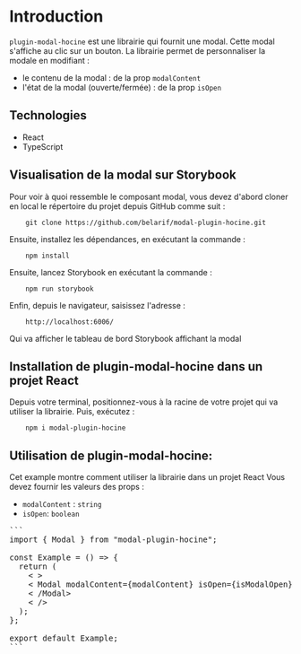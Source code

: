 # Introduction

`plugin-modal-hocine` est une librairie qui fournit une modal. Cette modal s'affiche au clic sur un bouton.
La librairie permet de personnaliser la modale en modifiant :

- le contenu de la modal : de la prop `modalContent`
- l'état de la modal (ouverte/fermée) : de la prop `isOpen`

## Technologies

- React
- TypeScript

## Visualisation de la modal sur Storybook

Pour voir à quoi ressemble le composant modal, vous devez d'abord cloner en local le répertoire du projet depuis GitHub comme suit :

        git clone https://github.com/belarif/modal-plugin-hocine.git

Ensuite, installez les dépendances, en exécutant la commande :

        npm install

Ensuite, lancez Storybook en exécutant la commande :

        npm run storybook

Enfin, depuis le navigateur, saisissez l'adresse :

        http://localhost:6006/

Qui va afficher le tableau de bord Storybook affichant la modal

## Installation de plugin-modal-hocine dans un projet React

Depuis votre terminal, positionnez-vous à la racine de votre projet qui va utiliser la librairie. Puis, exécutez :

        npm i modal-plugin-hocine

## Utilisation de plugin-modal-hocine:

Cet example montre comment utiliser la librairie dans un projet React
Vous devez fournir les valeurs des props :

- `modalContent` : `string`
- `isOpen`: `boolean`

<pre>
```
import { Modal } from "modal-plugin-hocine";

const Example = () => {
  return (
    < >
    < Modal modalContent={modalContent} isOpen={isModalOpen}>
    < /Modal>     
    < />
  );
};

export default Example;
```
</pre>

